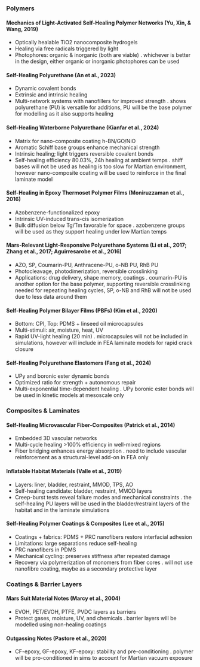 ### Polymers

#### Mechanics of Light-Activated Self-Healing Polymer Networks (Yu, Xin, & Wang, 2019)
- Optically healable TiO2 nanocomposite hydrogels
- Healing via free radicals triggered by light
- Photophores: organic & inorganic (both are viable)
. whichever is better in the design, either organic or inorganic photophores can be used

#### Self-Healing Polyurethane (An et al., 2023)
- Dynamic covalent bonds
- Extrinsic and intrinsic healing
- Multi-network systems with nanofillers for improved strength
. shows polyurethane (PU) is versatile for additions, PU will be the base polymer for modelling as it also supports healing

#### Self-Healing Waterborne Polyurethane (Kianfar et al., 2024)
- Matrix for nano-composite coating h-BN/GO/NiO
- Aromatic Schiff base groups enhance mechanical strength
- Intrinsic healing; light triggers reversible covalent bonds
- Self-healing efficiency 80.03%, 24h healing at ambient temps
. shiff bases will not be used as healing is too slow for Martian environment, however nano-composite coating will be used to reinforce in the final laminate model

#### Self-Healing in Epoxy Thermoset Polymer Films (Moniruzzaman et al., 2016)
- Azobenzene-functionalized epoxy
- Intrinsic UV-induced trans-cis isomerization
- Bulk diffusion below Tg/Tm favorable for space
. azobenzene groups will be used as they support healing under low Martian temps

#### Mars-Relevant Light-Responsive Polyurethane Systems (Li et al., 2017; Zhang et al., 2017; Aguirresarobe et al., 2016)
- AZO, SP, Coumarin-PU, Anthracene-PU, o-NB PU, RhB PU
- Photocleavage, photodimerization, reversible crosslinking
- Applications: drug delivery, shape memory, coatings
. coumarin-PU is another option for the base polymer, supporting reversible crosslinking needed for repeating healing cycles, SP, o-NB and RhB will not be used due to less data around them

#### Self-Healing Polymer Bilayer Films (PBFs) (Kim et al., 2020)
- Bottom: CPI, Top: PDMS + linseed oil microcapsules
- Multi-stimuli: air, moisture, heat, UV
- Rapid UV-light healing (20 min)
. microcapsules will not be included in simulations, however will include in FEA laminate models for rapid crack closure

#### Self-Healing Polyurethane Elastomers (Fang et al., 2024)
- UPy and boronic ester dynamic bonds
- Optimized ratio for strength + autonomous repair
- Multi-exponential time-dependent healing
. UPy boronic ester bonds will be used in kinetic models at mesoscale only

### Composites & Laminates

#### Self-Healing Microvascular Fiber-Composites (Patrick et al., 2014)
- Embedded 3D vascular networks
- Multi-cycle healing >100% efficiency in well-mixed regions
- Fiber bridging enhances energy absorption
. need to include vascular reinforcement as a structural-level add-on in FEA only

#### Inflatable Habitat Materials (Valle et al., 2019)
- Layers: liner, bladder, restraint, MMOD, TPS, AO
- Self-healing candidate: bladder, restraint, MMOD layers
- Creep-burst tests reveal failure modes and mechanical constraints
. the self-healing PU layers will be used in the bladder/restraint layers of the habitat and in the laminate simulations

#### Self-Healing Polymer Coatings & Composites (Lee et al., 2015)
- Coatings + fabrics: PDMS + PRC nanofibers restore interfacial adhesion
- Limitations: large separations reduce self-healing
- PRC nanofibers in PDMS
- Mechanical cycling: preserves stiffness after repeated damage
- Recovery via polymerization of monomers from fiber cores
. will not use nanofibre coating, maybe as a secondary protective layer

### Coatings & Barrier Layers

#### Mars Suit Material Notes (Marcy et al., 2004)
- EVOH, PET/EVOH, PTFE, PVDC layers as barriers
- Protect gases, moisture, UV, and chemicals
. barrier layers will be modelled using non-healing coatings

#### Outgassing Notes (Pastore et al., 2020)
- CF-epoxy, GF-epoxy, KF-epoxy: stability and pre-conditioning
. polymer will be pro-conditioned in sims to account for Martian vacuum exposure


